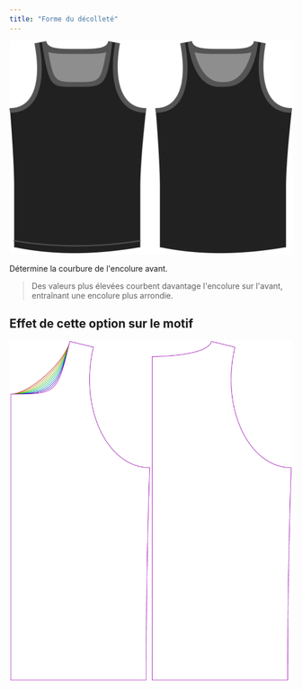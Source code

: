```yaml
---
title: "Forme du décolleté"
---
```


![L'option de forme d'encolure sur Aaron](./necklinebend.svg)

Détermine la courbure de l'encolure avant.

> Des valeurs plus élevées courbent davantage l'encolure sur l'avant, entraînant une encolure plus arrondie.

## Effet de cette option sur le motif

![Cette image montre l'effet de cette option en superposant plusieurs variantes qui ont une valeur différente pour cette option](aaron_necklinebend_sample.svg "Effet de cette option sur le modèle")
